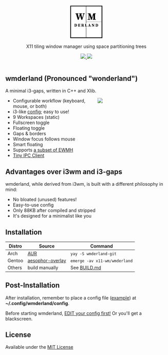 <div align="center">

<img src="https://github.com/aesophor/wmderland/raw/master/.meta/logo.png" width=20%><br>
<p>X11 tiling window manager using space partitioning trees</p>

<a href="https://github.com/aesophor/wmderland/blob/master/LICENSE">
  <img src="https://img.shields.io/badge/license-MIT-brightgreen.svg">
 </a>
<a href="https://travis-ci.org/aesophor/wmderland">
  <img src="https://travis-ci.org/aesophor/wmderland.svg?branch=master">
</a>

</div>

<br>

## wmderland (Pronounced "wonderland")
A minimal i3-gaps, written in C++ and Xlib.

<a href="https://raw.githubusercontent.com/aesophor/wmderland/master/.meta/tiling.png"><img src="https://raw.githubusercontent.com/aesophor/wmderland/master/.meta/tiling.png" width="43%" align="right"></a>

* Configurable workflow (keyboard, mouse, or both)
* i3-like [config](https://github.com/aesophor/wmderland/blob/master/example/config); easy to use!
* 9 Workspaces (static)
* Fullscreen toggle
* Floating toggle
* Gaps & borders
* Window focus follows mouse
* Smart floating
* Supports [a subset of EWMH](https://github.com/aesophor/wmderland/blob/master/src/properties.cc)
* [Tiny IPC Client](https://github.com/aesophor/wmderland/tree/master/ipc-client)

## Advantages over i3wm and i3-gaps
wmderland, while derived from i3wm, is built with a different philosophy in mind:

* No bloated (unused) features!
* Easy-to-use config
* Only 88KB after compiled and stripped
* It's designed for a minimalist like you

## Installation
| Distro | Source | Command |
| --- | --- | --- |
| Arch | [AUR](https://aur.archlinux.org/packages/wmderland-git/) | `yay -S wmderland-git` |
| Gentoo | [aesophor-overlay](https://github.com/aesophor/aesophor-overlay) | `emerge -av x11-wm/wmderland` |
| Others | build manually | See [BUILD.md](https://github.com/aesophor/wmderland/blob/master/BUILD.md) |

## Post-Installation
After installation, remember to place a config file ([example](https://github.com/aesophor/wmderland/blob/master/example/config)) at **~/.config/wmderland/config**.

Before starting wmderland, [EDIT your config first!](https://github.com/aesophor/wmderland/blob/master/BUILD.md#configure-and-run) Or you'll get a blackscreen.

## License
Available under the [MIT License](https://github.com/aesophor/wmderland/blob/master/LICENSE)
